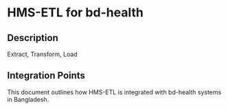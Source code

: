 # HMS-ETL for bd-health

## Description

Extract, Transform, Load

## Integration Points

This document outlines how HMS-ETL is integrated with bd-health systems in Bangladesh.
